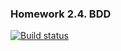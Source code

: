 ### Homework 2.4. BDD
[![Build status](https://ci.appveyor.com/api/projects/status/v1mle1tj1mv6lo0x?svg=true)](https://ci.appveyor.com/project/SomeoneDude666/homework-24)